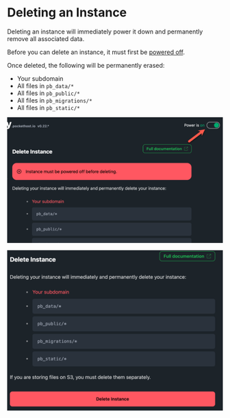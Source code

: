 # Deleting an Instance

Deleting an instance will immediately power it down and permanently remove all associated data.

Before you can delete an instance, it must first be [powered off](/docs/power).

Once deleted, the following will be permanently erased:

- Your subdomain
- All files in `pb_data/*`
- All files in `pb_public/*`
- All files in `pb_migrations/*`
- All files in `pb_static/*`

![](2024-10-06-14-43-21.png)

![](2024-10-06-14-43-44.png)
